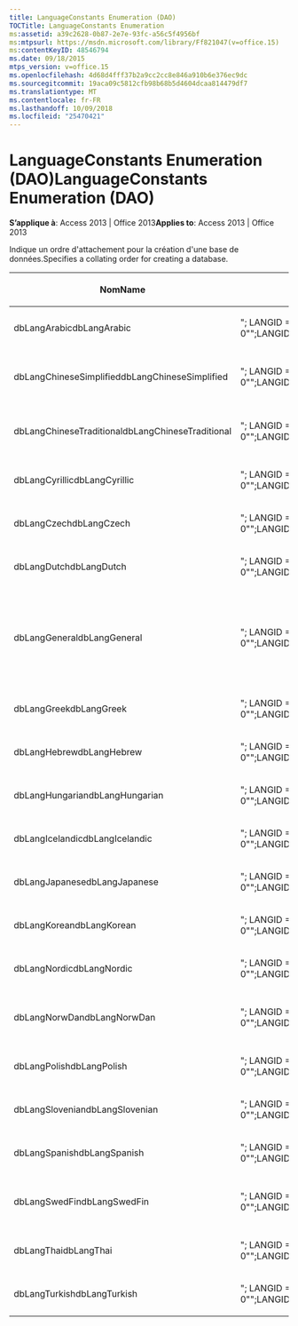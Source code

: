 ```yaml
---
title: LanguageConstants Enumeration (DAO)
TOCTitle: LanguageConstants Enumeration
ms:assetid: a39c2628-0b87-2e7e-93fc-a56c5f4956bf
ms:mtpsurl: https://msdn.microsoft.com/library/Ff821047(v=office.15)
ms:contentKeyID: 48546794
ms.date: 09/18/2015
mtps_version: v=office.15
ms.openlocfilehash: 4d68d4fff37b2a9cc2cc8e846a910b6e376ec9dc
ms.sourcegitcommit: 19aca09c5812cfb98b68b5d4604dcaa814479df7
ms.translationtype: MT
ms.contentlocale: fr-FR
ms.lasthandoff: 10/09/2018
ms.locfileid: "25470421"
---
```

# <a name="languageconstants-enumeration-dao"></a><span data-ttu-id="0616b-102">LanguageConstants Enumeration (DAO)</span><span class="sxs-lookup"><span data-stu-id="0616b-102">LanguageConstants Enumeration (DAO)</span></span>


<span data-ttu-id="0616b-103">**S’applique à**: Access 2013 | Office 2013</span><span class="sxs-lookup"><span data-stu-id="0616b-103">**Applies to**: Access 2013 | Office 2013</span></span>

<span data-ttu-id="0616b-104">Indique un ordre d'attachement pour la création d'une base de données.</span><span class="sxs-lookup"><span data-stu-id="0616b-104">Specifies a collating order for creating a database.</span></span>

<table>
<colgroup>
<col style="width: 33%" />
<col style="width: 33%" />
<col style="width: 33%" />
</colgroup>
<thead>
<tr class="header">
<th><p><span data-ttu-id="0616b-105">Nom</span><span class="sxs-lookup"><span data-stu-id="0616b-105">Name</span></span></p></th>
<th><p><span data-ttu-id="0616b-106">Valeur</span><span class="sxs-lookup"><span data-stu-id="0616b-106">Value</span></span></p></th>
<th><p><span data-ttu-id="0616b-107">Description</span><span class="sxs-lookup"><span data-stu-id="0616b-107">Description</span></span></p></th>
</tr>
</thead>
<tbody>
<tr class="odd">
<td><p><span data-ttu-id="0616b-108">dbLangArabic</span><span class="sxs-lookup"><span data-stu-id="0616b-108">dbLangArabic</span></span></p></td>
<td><p><span data-ttu-id="0616b-109">&quot;; LANGID = 0 X 0401 ; CP = 1256 ; PAYS = 0&quot;</span><span class="sxs-lookup"><span data-stu-id="0616b-109">&quot;;LANGID=0x0401;CP=1256;COUNTRY=0&quot;</span></span></p></td>
<td><p><span data-ttu-id="0616b-110">Arabe</span><span class="sxs-lookup"><span data-stu-id="0616b-110">Arabic</span></span></p></td>
</tr>
<tr class="even">
<td><p><span data-ttu-id="0616b-111">dbLangChineseSimplified</span><span class="sxs-lookup"><span data-stu-id="0616b-111">dbLangChineseSimplified</span></span></p></td>
<td><p><span data-ttu-id="0616b-112">&quot;; LANGID = 0X0804 ; CP = 936 ; PAYS = 0&quot;</span><span class="sxs-lookup"><span data-stu-id="0616b-112">&quot;;LANGID=0x0804;CP=936;COUNTRY=0&quot;</span></span></p></td>
<td><p><span data-ttu-id="0616b-113">Chinois simplifié</span><span class="sxs-lookup"><span data-stu-id="0616b-113">Simplified Chinese</span></span></p></td>
</tr>
<tr class="odd">
<td><p><span data-ttu-id="0616b-114">dbLangChineseTraditional</span><span class="sxs-lookup"><span data-stu-id="0616b-114">dbLangChineseTraditional</span></span></p></td>
<td><p><span data-ttu-id="0616b-115">&quot;; LANGID = 0X0404 ; CP = 950 ; PAYS = 0&quot;</span><span class="sxs-lookup"><span data-stu-id="0616b-115">&quot;;LANGID=0x0404;CP=950;COUNTRY=0&quot;</span></span></p></td>
<td><p><span data-ttu-id="0616b-116">Chinois traditionnel</span><span class="sxs-lookup"><span data-stu-id="0616b-116">Traditional Chinese</span></span></p></td>
</tr>
<tr class="even">
<td><p><span data-ttu-id="0616b-117">dbLangCyrillic</span><span class="sxs-lookup"><span data-stu-id="0616b-117">dbLangCyrillic</span></span></p></td>
<td><p><span data-ttu-id="0616b-118">&quot;; LANGID = 0X0419 ; CP = 1251 ; PAYS = 0&quot;</span><span class="sxs-lookup"><span data-stu-id="0616b-118">&quot;;LANGID=0x0419;CP=1251;COUNTRY=0&quot;</span></span></p></td>
<td><p><span data-ttu-id="0616b-119">Russe</span><span class="sxs-lookup"><span data-stu-id="0616b-119">Russian</span></span></p></td>
</tr>
<tr class="odd">
<td><p><span data-ttu-id="0616b-120">dbLangCzech</span><span class="sxs-lookup"><span data-stu-id="0616b-120">dbLangCzech</span></span></p></td>
<td><p><span data-ttu-id="0616b-121">&quot;; LANGID = 0X0405 ; CP = 1250 ; PAYS = 0&quot;</span><span class="sxs-lookup"><span data-stu-id="0616b-121">&quot;;LANGID=0x0405;CP=1250;COUNTRY=0&quot;</span></span></p></td>
<td><p><span data-ttu-id="0616b-122">Tchèque</span><span class="sxs-lookup"><span data-stu-id="0616b-122">Czech</span></span></p></td>
</tr>
<tr class="even">
<td><p><span data-ttu-id="0616b-123">dbLangDutch</span><span class="sxs-lookup"><span data-stu-id="0616b-123">dbLangDutch</span></span></p></td>
<td><p><span data-ttu-id="0616b-124">&quot;; LANGID = 0X0413 ; CP = 1252 ; PAYS = 0&quot;</span><span class="sxs-lookup"><span data-stu-id="0616b-124">&quot;;LANGID=0x0413;CP=1252;COUNTRY=0&quot;</span></span></p></td>
<td><p><span data-ttu-id="0616b-125">Néerlandais</span><span class="sxs-lookup"><span data-stu-id="0616b-125">Dutch</span></span></p></td>
</tr>
<tr class="odd">
<td><p><span data-ttu-id="0616b-126">dbLangGeneral</span><span class="sxs-lookup"><span data-stu-id="0616b-126">dbLangGeneral</span></span></p></td>
<td><p><span data-ttu-id="0616b-127">&quot;; LANGID = 0 X 0409 ; CP = 1252 ; PAYS = 0&quot;</span><span class="sxs-lookup"><span data-stu-id="0616b-127">&quot;;LANGID=0x0409;CP=1252;COUNTRY=0&quot;</span></span></p></td>
<td><p><span data-ttu-id="0616b-128">Anglais, allemand, français, portugais, italien et espagnol</span><span class="sxs-lookup"><span data-stu-id="0616b-128">English, German, French, Portuguese, Italian, and Modern Spanish</span></span></p></td>
</tr>
<tr class="even">
<td><p><span data-ttu-id="0616b-129">dbLangGreek</span><span class="sxs-lookup"><span data-stu-id="0616b-129">dbLangGreek</span></span></p></td>
<td><p><span data-ttu-id="0616b-130">&quot;; LANGID = 0 X 0408 ; CP = 1253 ; PAYS = 0&quot;</span><span class="sxs-lookup"><span data-stu-id="0616b-130">&quot;;LANGID=0x0408;CP=1253;COUNTRY=0&quot;</span></span></p></td>
<td><p><span data-ttu-id="0616b-131">Grec</span><span class="sxs-lookup"><span data-stu-id="0616b-131">Greek</span></span></p></td>
</tr>
<tr class="odd">
<td><p><span data-ttu-id="0616b-132">dbLangHebrew</span><span class="sxs-lookup"><span data-stu-id="0616b-132">dbLangHebrew</span></span></p></td>
<td><p><span data-ttu-id="0616b-133">&quot;; LANGID = 0X040D ; CP = 1255 ; PAYS = 0&quot;</span><span class="sxs-lookup"><span data-stu-id="0616b-133">&quot;;LANGID=0x040D;CP=1255;COUNTRY=0&quot;</span></span></p></td>
<td><p><span data-ttu-id="0616b-134">Hébreu</span><span class="sxs-lookup"><span data-stu-id="0616b-134">Hebrew</span></span></p></td>
</tr>
<tr class="even">
<td><p><span data-ttu-id="0616b-135">dbLangHungarian</span><span class="sxs-lookup"><span data-stu-id="0616b-135">dbLangHungarian</span></span></p></td>
<td><p><span data-ttu-id="0616b-136">&quot;; LANGID = 0X040E ; CP = 1250 ; PAYS = 0&quot;</span><span class="sxs-lookup"><span data-stu-id="0616b-136">&quot;;LANGID=0x040E;CP=1250;COUNTRY=0&quot;</span></span></p></td>
<td><p><span data-ttu-id="0616b-137">Hongrois</span><span class="sxs-lookup"><span data-stu-id="0616b-137">Hungarian</span></span></p></td>
</tr>
<tr class="odd">
<td><p><span data-ttu-id="0616b-138">dbLangIcelandic</span><span class="sxs-lookup"><span data-stu-id="0616b-138">dbLangIcelandic</span></span></p></td>
<td><p><span data-ttu-id="0616b-139">&quot;; LANGID = 0X040F ; CP = 1252 ; PAYS = 0&quot;</span><span class="sxs-lookup"><span data-stu-id="0616b-139">&quot;;LANGID=0x040F;CP=1252;COUNTRY=0&quot;</span></span></p></td>
<td><p><span data-ttu-id="0616b-140">Islandais</span><span class="sxs-lookup"><span data-stu-id="0616b-140">Icelandic</span></span></p></td>
</tr>
<tr class="even">
<td><p><span data-ttu-id="0616b-141">dbLangJapanese</span><span class="sxs-lookup"><span data-stu-id="0616b-141">dbLangJapanese</span></span></p></td>
<td><p><span data-ttu-id="0616b-142">&quot;; LANGID = 0 X 0411 ; CP = 932 ; PAYS = 0&quot;</span><span class="sxs-lookup"><span data-stu-id="0616b-142">&quot;;LANGID=0x0411;CP=932;COUNTRY=0&quot;</span></span></p></td>
<td><p><span data-ttu-id="0616b-143">Japonais</span><span class="sxs-lookup"><span data-stu-id="0616b-143">Japanese</span></span></p></td>
</tr>
<tr class="odd">
<td><p><span data-ttu-id="0616b-144">dbLangKorean</span><span class="sxs-lookup"><span data-stu-id="0616b-144">dbLangKorean</span></span></p></td>
<td><p><span data-ttu-id="0616b-145">&quot;; LANGID = 0X0412 ; CP = 949 ; PAYS = 0&quot;</span><span class="sxs-lookup"><span data-stu-id="0616b-145">&quot;;LANGID=0x0412;CP=949;COUNTRY=0&quot;</span></span></p></td>
<td><p><span data-ttu-id="0616b-146">Coréen</span><span class="sxs-lookup"><span data-stu-id="0616b-146">Korean</span></span></p></td>
</tr>
<tr class="even">
<td><p><span data-ttu-id="0616b-147">dbLangNordic</span><span class="sxs-lookup"><span data-stu-id="0616b-147">dbLangNordic</span></span></p></td>
<td><p><span data-ttu-id="0616b-148">&quot;; LANGID = 0X041D ; CP = 1252 ; PAYS = 0&quot;</span><span class="sxs-lookup"><span data-stu-id="0616b-148">&quot;;LANGID=0x041D;CP=1252;COUNTRY=0&quot;</span></span></p></td>
<td><p><span data-ttu-id="0616b-149">Langues nordiques</span><span class="sxs-lookup"><span data-stu-id="0616b-149">Nordic</span></span></p></td>
</tr>
<tr class="odd">
<td><p><span data-ttu-id="0616b-150">dbLangNorwDan</span><span class="sxs-lookup"><span data-stu-id="0616b-150">dbLangNorwDan</span></span></p></td>
<td><p><span data-ttu-id="0616b-151">&quot;; LANGID = 0X0406 ; CP = 1252 ; PAYS = 0&quot;</span><span class="sxs-lookup"><span data-stu-id="0616b-151">&quot;;LANGID=0x0406;CP=1252;COUNTRY=0&quot;</span></span></p></td>
<td><p><span data-ttu-id="0616b-152">Norvégien et danois</span><span class="sxs-lookup"><span data-stu-id="0616b-152">Norwegian and Danish</span></span></p></td>
</tr>
<tr class="even">
<td><p><span data-ttu-id="0616b-153">dbLangPolish</span><span class="sxs-lookup"><span data-stu-id="0616b-153">dbLangPolish</span></span></p></td>
<td><p><span data-ttu-id="0616b-154">&quot;; LANGID = 0X0415 ; CP = 1250 ; PAYS = 0&quot;</span><span class="sxs-lookup"><span data-stu-id="0616b-154">&quot;;LANGID=0x0415;CP=1250;COUNTRY=0&quot;</span></span></p></td>
<td><p><span data-ttu-id="0616b-155">Polonais</span><span class="sxs-lookup"><span data-stu-id="0616b-155">Polish</span></span></p></td>
</tr>
<tr class="odd">
<td><p><span data-ttu-id="0616b-156">dbLangSlovenian</span><span class="sxs-lookup"><span data-stu-id="0616b-156">dbLangSlovenian</span></span></p></td>
<td><p><span data-ttu-id="0616b-157">&quot;; LANGID = 0X0424 ; CP = 1250 ; PAYS = 0&quot;</span><span class="sxs-lookup"><span data-stu-id="0616b-157">&quot;;LANGID=0x0424;CP=1250;COUNTRY=0&quot;</span></span></p></td>
<td><p><span data-ttu-id="0616b-158">Slovène</span><span class="sxs-lookup"><span data-stu-id="0616b-158">Slovenian</span></span></p></td>
</tr>
<tr class="even">
<td><p><span data-ttu-id="0616b-159">dbLangSpanish</span><span class="sxs-lookup"><span data-stu-id="0616b-159">dbLangSpanish</span></span></p></td>
<td><p><span data-ttu-id="0616b-160">&quot;; LANGID = 0X040A ; CP = 1252 ; PAYS = 0&quot;</span><span class="sxs-lookup"><span data-stu-id="0616b-160">&quot;;LANGID=0x040A;CP=1252;COUNTRY=0&quot;</span></span></p></td>
<td><p><span data-ttu-id="0616b-161">Espagnol</span><span class="sxs-lookup"><span data-stu-id="0616b-161">Spanish</span></span></p></td>
</tr>
<tr class="odd">
<td><p><span data-ttu-id="0616b-162">dbLangSwedFin</span><span class="sxs-lookup"><span data-stu-id="0616b-162">dbLangSwedFin</span></span></p></td>
<td><p><span data-ttu-id="0616b-163">&quot;; LANGID = 0X041D ; CP = 1252 ; PAYS = 0&quot;</span><span class="sxs-lookup"><span data-stu-id="0616b-163">&quot;;LANGID=0x041D;CP=1252;COUNTRY=0&quot;</span></span></p></td>
<td><p><span data-ttu-id="0616b-164">Suédois et finnois</span><span class="sxs-lookup"><span data-stu-id="0616b-164">Swedish and Finnish</span></span></p></td>
</tr>
<tr class="even">
<td><p><span data-ttu-id="0616b-165">dbLangThai</span><span class="sxs-lookup"><span data-stu-id="0616b-165">dbLangThai</span></span></p></td>
<td><p><span data-ttu-id="0616b-166">&quot;; LANGID = 0X041E ; CP = 874 ; PAYS = 0&quot;</span><span class="sxs-lookup"><span data-stu-id="0616b-166">&quot;;LANGID=0x041E;CP=874;COUNTRY=0&quot;</span></span></p></td>
<td><p><span data-ttu-id="0616b-167">Thaï</span><span class="sxs-lookup"><span data-stu-id="0616b-167">Thai</span></span></p></td>
</tr>
<tr class="odd">
<td><p><span data-ttu-id="0616b-168">dbLangTurkish</span><span class="sxs-lookup"><span data-stu-id="0616b-168">dbLangTurkish</span></span></p></td>
<td><p><span data-ttu-id="0616b-169">&quot;; LANGID = 0X041F ; CP = 1254 ; PAYS = 0&quot;</span><span class="sxs-lookup"><span data-stu-id="0616b-169">&quot;;LANGID=0x041F;CP=1254;COUNTRY=0&quot;</span></span></p></td>
<td><p><span data-ttu-id="0616b-170">Turque</span><span class="sxs-lookup"><span data-stu-id="0616b-170">Turkish</span></span></p></td>
</tr>
</tbody>
</table>

